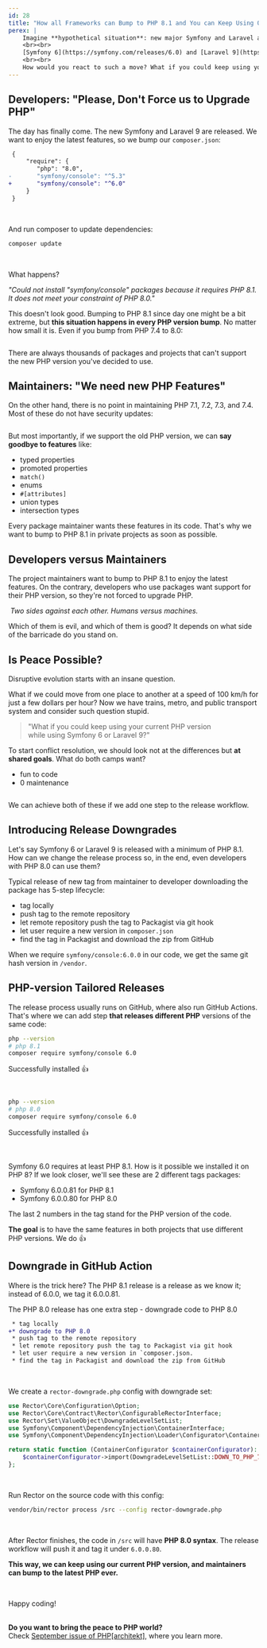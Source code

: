 ```yaml
---
id: 28
title: "How all Frameworks can Bump to PHP 8.1 and You can Keep Using Older PHP"
perex: |
    Imagine **hypothetical situation**: new major Symfony and Laravel are released in December 2021. We'll already have PHP 8.1 out by that time. There have been a lot of positive vibes about new PHP versions in the last year, so let's say the frameworks will take a brave leap forward.
    <br><br>
    [Symfony 6](https://symfony.com/releases/6.0) and [Laravel 9](https://blog.laravel.com/laravel-9-release-date) will require PHP 8.1 as a minimal version in their `composer.json`.
    <br><br>
    How would you react to such a move? What if you could keep using your current PHP version while using Symfony 6 or Laravel 9?
---
```


## Developers: "Please, Don't Force us to Upgrade PHP"

The day has finally come. The new Symfony and Laravel 9 are released. We want to enjoy the latest features, so we bump our `composer.json`:

```diff
 {
     "require": {
        "php": "8.0",
-       "symfony/console": "^5.3"
+       "symfony/console": "^6.0"
     }
 }
```

<br>

And run composer to update dependencies:

```bash
composer update
```

<br>

What happens?

*"Could not install "symfony/console" packages because it requires PHP 8.1.<br>It does not meet your constraint of PHP 8.0."*

This doesn't look good. Bumping to PHP 8.1 since day one might be a bit extreme, but **this situation happens in every PHP version bump**. No matter how small it is. Even if you bump from PHP 7.4 to 8.0:

<img src="/assets/images/blog/2021/downgrade_fail_version.gif" alt="" style="max-width: 35em" class="img-thumbnail">

There are always thousands of packages and projects that can't support the new PHP version you've decided to use.

## Maintainers: "We need new PHP Features"

On the other hand, there is no point in maintaining PHP 7.1, 7.2, 7.3, and 7.4. Most of these do not have security updates:

<a href="https://www.php.net/supported-versions.php">
    <img src="/assets/images/blog/2021/downgrade_php_versions.png" alt="" style="max-width: 35em" class="img-thumbnail">
</a>

But most importantly, if we support the old PHP version, we can **say goodbye to features** like:

* typed properties
* promoted properties
* `match()`
* enums
* `#[attributes]`
* union types
* intersection types

Every package maintainer wants these features in its code. That's why we want to bump to PHP 8.1 in private projects as soon as possible.

## Developers versus Maintainers

The project maintainers want to bump to PHP 8.1 to enjoy the latest features. On the contrary, developers who use packages want support for their PHP version, so they're not forced to upgrade PHP.

<img src="/assets/images/blog/2021/matrix-versus.jpg" alt="" style="max-width: 35em" class="img-thumbnail">
<em>Two sides against each other. Humans versus machines.</em>

<br>

Which of them is evil, and which of them is good? It depends on what side of the barricade do you stand on.

## Is Peace Possible?

Disruptive evolution starts with an insane question.

What if we could move from one place to another at a speed of 100 km/h for just a few dollars per hour? Now we have trains, metro, and public transport system and consider such question stupid.

<blockquote class="blockquote text-center mt-5 mb-5">
"What if you could keep using your current PHP version<br>
while using Symfony 6 or Laravel 9?"
</blockquote>

To start conflict resolution, we should look not at the differences but **at shared goals**. What do both camps want?

* fun to code
* 0 maintenance

<img src="/assets/images/blog/2021/downgrade_peace.jpg" alt="" style="max-width: 35em" class="img-thumbnail">

We can achieve both of these if we add one step to the release workflow.

## Introducing Release Downgrades

Let's say Symfony 6 or Laravel 9 is released with a minimum of PHP 8.1. How can we change the release process so, in the end, even developers with PHP 8.0 can use them?

Typical release of new tag from maintainer to developer downloading the package has 5-step lifecycle:

* tag locally
* push tag to the remote repository
* let remote repository push the tag to Packagist via git hook
* let user require a new version in `composer.json`
* find the tag in Packagist and download the zip from GitHub

When we require `symfony/console:6.0.0` in our code, we get the same git hash version in `/vendor`.

## PHP-version Tailored Releases

The release process usually runs on GitHub, where also run GitHub Actions. That's where we can add step **that releases different PHP** versions of the same code:

```bash
php --version
# php 8.1
composer require symfony/console 6.0
```

Successfully installed 👍

<br>

```bash
php --version
# php 8.0
composer require symfony/console 6.0
```

Successfully installed 👍

<br>

Symfony 6.0 requires at least PHP 8.1. How is it possible we installed it on PHP 8? If we look closer, we'll see these are 2 different tags packages:

- Symfony 6.0.0.81 for PHP 8.1
- Symfony 6.0.0.80 for PHP 8.0

The last 2 numbers in the tag stand for the PHP version of the code.

**The goal** is to have the same features in both projects that use different PHP versions. We do 👍

## Downgrade in GitHub Action

Where is the trick here? The PHP 8.1 release is a release as we know it; instead of 6.0.0, we tag it 6.0.0.81.

The PHP 8.0 release has one extra step - downgrade code to PHP 8.0

```diff
 * tag locally
+* downgrade to PHP 8.0
 * push tag to the remote repository
 * let remote repository push the tag to Packagist via git hook
 * let user require a new version in `composer.json.
 * find the tag in Packagist and download the zip from GitHub
```

<br>

We create a `rector-downgrade.php` config with downgrade set:

```php
use Rector\Core\Configuration\Option;
use Rector\Core\Contract\Rector\ConfigurableRectorInterface;
use Rector\Set\ValueObject\DowngradeLevelSetList;
use Symfony\Component\DependencyInjection\ContainerInterface;
use Symfony\Component\DependencyInjection\Loader\Configurator\ContainerConfigurator;

return static function (ContainerConfigurator $containerConfigurator): void {
    $containerConfigurator->import(DowngradeLevelSetList::DOWN_TO_PHP_71);
};
```

<br>

Run Rector on the source code with this config:

```bash
vendor/bin/rector process /src --config rector-downgrade.php
```

<br>

After Rector finishes, the code in `/src` will have **PHP 8.0 syntax**. The release workflow will push it and tag it under `6.0.0.80`.

**This way, we can keep using our current PHP version, and maintainers can bump to the latest PHP ever.**

<br>

Happy coding!

<br>

<div class="alert alert-success mt-5 mb-5" role="alert">
    <strong>Do you want to bring the peace to PHP world?</strong><br>
    Check <a href="https://www.phparch.com/magazine/2021/09/its-really-an-upgrade/">September issue of PHP[architekt]</a>, where you learn more.
</div>
